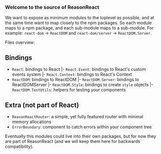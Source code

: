 ### Welcome to the source of ReasonReact

We want to expose as minimum modules to the toplevel as possible, and at the same time want to map closely to the npm packages. So each module maps to a npm package, and each sub-module maps to a sub-module. For example: `react-dom` -> `ReactDOM` and `react-dom/server` -> `ReactDOM.Server`.

Files overview:

## Bindings

- `React`: bindings to React
  |- `React.Event`: bindings to React's custom events system
  |- `React.Context`: bindings to React's Context
- `ReactDOM`: bindings to ReactDOM
  |- `ReactDOM.Server`: bindings to ReactDOMServer
  |- `ReactDOM.Style`: bindings to create `style` objects
  |- `ReactDOM.TestUtils`: helpers for testing your components

## Extra (not part of React)

- `ReasonReactRouter`: a simple, yet fully featured router with minimal memory allocations
- `ErrorBoundary`: component to catch errors within your component tree

Eventually this modules could live into their own packages, but for now they are part of ReasonReact (and we will keep them here for backwards compatibility).
